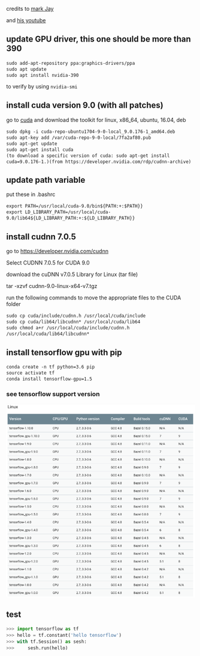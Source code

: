 credits to [mark Jay](https://github.com/markjay4k/Install-Tensorflow-on-Ubuntu-17.10-/blob/master/Tensorflow%20Install%20instructions.ipynb)

and [his youtube](https://www.youtube.com/watch?v=vxjbL5iN1XY)

## update GPU driver, this one should be more than 390
```
sudo add-apt-repository ppa:graphics-drivers/ppa
sudo apt update
sudo apt install nvidia-390
```
to verify by using ```nvidia-smi```

## install cuda version 9.0 (with all patches)
go to [cuda](https://developer.nvidia.com/cuda-90-download-archive) and download the toolkit for linux, x86_64, ubuntu, 16.04, deb
```
sudo dpkg -i cuda-repo-ubuntu1704-9-0-local_9.0.176-1_amd64.deb
sudo apt-key add /var/cuda-repo-9-0-local/7fa2af80.pub
sudo apt-get update
sudo apt-get install cuda
(to download a specific version of cuda: sudo apt-get install cuda=9.0.176-1.)(from https://developer.nvidia.com/rdp/cudnn-archive)
```

## update path variable
put these in .bashrc
```
export PATH=/usr/local/cuda-9.0/bin${PATH:+:$PATH}}
export LD_LIBRARY_PATH=/usr/local/cuda-9.0/lib64${LD_LIBRARY_PATH:+:${LD_LIBRARY_PATH}}
```

## install cudnn 7.0.5
go to https://developer.nvidia.com/cudnn

Select CUDNN 7.0.5 for CUDA 9.0

download the cuDNN v7.0.5 Library for Linux (tar file)

tar -xzvf cudnn-9.0-linux-x64-v7.tgz

run the following commands to move the appropriate files to the CUDA folder
```
sudo cp cuda/include/cudnn.h /usr/local/cuda/include
sudo cp cuda/lib64/libcudnn* /usr/local/cuda/lib64
sudo chmod a+r /usr/local/cuda/include/cudnn.h /usr/local/cuda/lib64/libcudnn*
```
## install tensorflow gpu with pip
```
conda create -n tf python=3.6 pip
source activate tf
conda install tensorflow-gpu=1.5
```

### see tensorflow support version
![cuda support version](https://github.com/Emrys-Hong/machine_learning/blob/master/utils/tensorflow/tensorflow_support_version.png)


## test
```python
>>> import tensorflow as tf
>>> hello = tf.constant('hello tensorflow')
>>> with tf.Session() as sesh:
>>>     sesh.run(hello)
```
